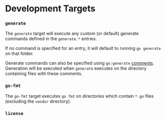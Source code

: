 # Development Targets

### `generate`

The `generate` target will execute any custom (or default) generate commands defined in
the `generate.*` entries.

If no command is specified for an entry, it will default to running `go generate` on that folder.

Generate commands can also be specified using `go:generate` [comments](https://blog.golang.org/generate).
Generation will be executed when `generate` executes on the directory containing files with these comments.

### `go-fmt`

The `go-fmt` target executes `go fmt` on directories which contain `*.go` files (excluding the `vendor` directory).

### `license`

